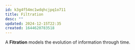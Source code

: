```yaml
---
id: k3g4f54mc1wdqhcjpq1o711
title: Filtration
desc: ""
updated: 2024-12-15T22:35
created: 1644620783518
---
```


A __Fitration__ models the evolution of information through time.


